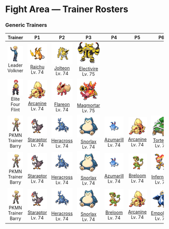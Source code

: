 # Fight Area — Trainer Rosters

### Generic Trainers

| Trainer | P1 | P2 | P3 | P4 | P5 | P6 |
|:-------:|:--:|:--:|:--:|:--:|:--:|:--:|
| ![Leader Volkner](../../assets/important_trainers/volkner.png "Leader Volkner")<br>Leader Volkner | ![Raichu](../../assets/sprites/raichu/front.gif "Raichu: Its tail discharges electricity into the ground, protecting it from getting shocked.")<br>[Raichu](../../pokemon/raichu.md/)<br>Lv. 74 | ![Jolteon](../../assets/sprites/jolteon/front.gif "Jolteon: If agitated, it uses electricity to straighten out its fur and launch it in small bunches.")<br>[Jolteon](../../pokemon/jolteon.md/)<br>Lv. 74 | ![Electivire](../../assets/sprites/electivire/front.gif "Electivire: Heedless of enemy attacks, it closes in, shoves its tails onto the foe, then looses high voltage.")<br>[Electivire](../../pokemon/electivire.md/)<br>Lv. 75 |
| ![Elite Four Flint](../../assets/important_trainers/flint.png "Elite Four Flint")<br>Elite Four Flint | ![Arcanine](../../assets/sprites/arcanine/front.gif "Arcanine: Its proud and regal appearance has captured the hearts of people since long ago.")<br>[Arcanine](../../pokemon/arcanine.md/)<br>Lv. 74 | ![Flareon](../../assets/sprites/flareon/front.gif "Flareon: Inhaled air is heated in the flame sac in its body to an intense fire over 3,000 degrees Fahrenheit.")<br>[Flareon](../../pokemon/flareon.md/)<br>Lv. 74 | ![Magmortar](../../assets/sprites/magmortar/front.gif "Magmortar: When launching 3,600 degrees F fireballs, its body takes on a whitish hue from the intense heat.")<br>[Magmortar](../../pokemon/magmortar.md/)<br>Lv. 75 |
| ![PKMN Trainer Barry](../../assets/important_trainers/barry.png "PKMN Trainer Barry")<br>PKMN Trainer Barry | ![Staraptor](../../assets/sprites/staraptor/front.gif "Staraptor: It never stops attacking even if it is injured. It fusses over the shape of its comb.")<br>[Staraptor](../../pokemon/staraptor.md/)<br>Lv. 74 | ![Heracross](../../assets/sprites/heracross/front.gif "Heracross: It loves sweet honey. To keep all the honey to itself, it hurls rivals away with its prized horn.")<br>[Heracross](../../pokemon/heracross.md/)<br>Lv. 74 | ![Snorlax](../../assets/sprites/snorlax/front.gif "Snorlax: When its belly is full, it becomes too lethargic to even lift a finger, so it is safe to bounce on its belly.")<br>[Snorlax](../../pokemon/snorlax.md/)<br>Lv. 74 | ![Azumarill](../../assets/sprites/azumarill/front.gif "Azumarill: It can spend all day in water, since it can inhale and store a large volume of air.")<br>[Azumarill](../../pokemon/azumarill.md/)<br>Lv. 74 | ![Arcanine](../../assets/sprites/arcanine/front.gif "Arcanine: Its proud and regal appearance has captured the hearts of people since long ago.")<br>[Arcanine](../../pokemon/arcanine.md/)<br>Lv. 74 | ![Torterra](../../assets/sprites/torterra/front.gif "Torterra: Some Pokémon are born on a TORTERRA’s back and spend their entire life there.")<br>[Torterra](../../pokemon/torterra.md/)<br>Lv. 75 |
| ![PKMN Trainer Barry](../../assets/important_trainers/barry.png "PKMN Trainer Barry")<br>PKMN Trainer Barry | ![Staraptor](../../assets/sprites/staraptor/front.gif "Staraptor: It never stops attacking even if it is injured. It fusses over the shape of its comb.")<br>[Staraptor](../../pokemon/staraptor.md/)<br>Lv. 74 | ![Heracross](../../assets/sprites/heracross/front.gif "Heracross: It loves sweet honey. To keep all the honey to itself, it hurls rivals away with its prized horn.")<br>[Heracross](../../pokemon/heracross.md/)<br>Lv. 74 | ![Snorlax](../../assets/sprites/snorlax/front.gif "Snorlax: When its belly is full, it becomes too lethargic to even lift a finger, so it is safe to bounce on its belly.")<br>[Snorlax](../../pokemon/snorlax.md/)<br>Lv. 74 | ![Azumarill](../../assets/sprites/azumarill/front.gif "Azumarill: It can spend all day in water, since it can inhale and store a large volume of air.")<br>[Azumarill](../../pokemon/azumarill.md/)<br>Lv. 74 | ![Breloom](../../assets/sprites/breloom/front.gif "Breloom: Its short arms stretch when it throws punches. Its technique is equal to that of pro boxers.")<br>[Breloom](../../pokemon/breloom.md/)<br>Lv. 74 | ![Infernape](../../assets/sprites/infernape/front.gif "Infernape: It uses unique fighting moves with fire on its hands and feet. It will take on any opponent.")<br>[Infernape](../../pokemon/infernape.md/)<br>Lv. 75 |
| ![PKMN Trainer Barry](../../assets/important_trainers/barry.png "PKMN Trainer Barry")<br>PKMN Trainer Barry | ![Staraptor](../../assets/sprites/staraptor/front.gif "Staraptor: It never stops attacking even if it is injured. It fusses over the shape of its comb.")<br>[Staraptor](../../pokemon/staraptor.md/)<br>Lv. 74 | ![Heracross](../../assets/sprites/heracross/front.gif "Heracross: It loves sweet honey. To keep all the honey to itself, it hurls rivals away with its prized horn.")<br>[Heracross](../../pokemon/heracross.md/)<br>Lv. 74 | ![Snorlax](../../assets/sprites/snorlax/front.gif "Snorlax: When its belly is full, it becomes too lethargic to even lift a finger, so it is safe to bounce on its belly.")<br>[Snorlax](../../pokemon/snorlax.md/)<br>Lv. 74 | ![Breloom](../../assets/sprites/breloom/front.gif "Breloom: Its short arms stretch when it throws punches. Its technique is equal to that of pro boxers.")<br>[Breloom](../../pokemon/breloom.md/)<br>Lv. 74 | ![Arcanine](../../assets/sprites/arcanine/front.gif "Arcanine: Its proud and regal appearance has captured the hearts of people since long ago.")<br>[Arcanine](../../pokemon/arcanine.md/)<br>Lv. 74 | ![Empoleon](../../assets/sprites/empoleon/front.gif "Empoleon: If anyone were to hurt its pride, it would slash them with wings that can cleave through an ice floe.")<br>[Empoleon](../../pokemon/empoleon.md/)<br>Lv. 75 |

